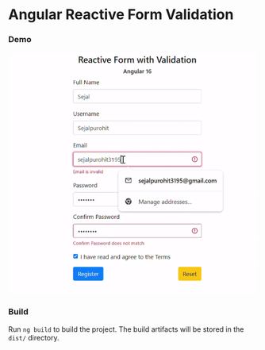 # Angular Reactive Form Validation

### Demo
![demo](images/basic-demo.gif)

### Build

Run `ng build` to build the project. The build artifacts will be stored in the `dist/` directory.